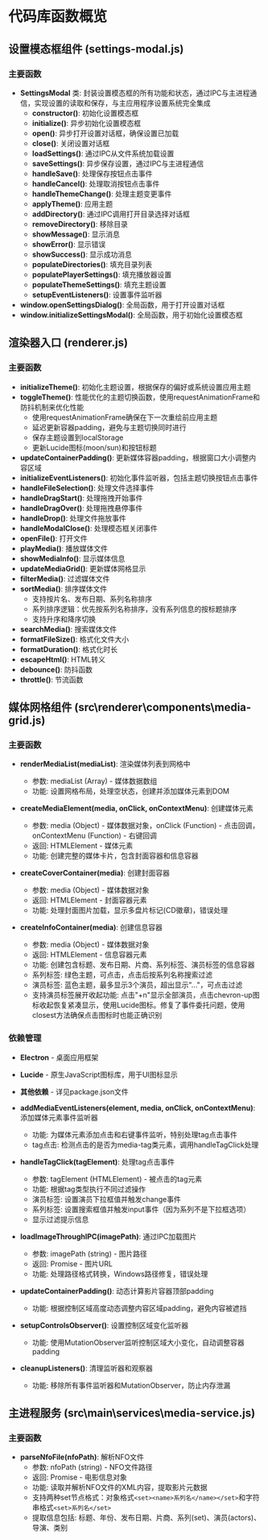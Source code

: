 # 代码库函数概览

## 设置模态框组件 (settings-modal.js)

### 主要函数
- **SettingsModal** 类: 封装设置模态框的所有功能和状态，通过IPC与主进程通信，实现设置的读取和保存，与主应用程序设置系统完全集成
  - **constructor()**: 初始化设置模态框
  - **initialize()**: 异步初始化设置模态框
  - **open()**: 异步打开设置对话框，确保设置已加载
  - **close()**: 关闭设置对话框
  - **loadSettings()**: 通过IPC从文件系统加载设置
  - **saveSettings()**: 异步保存设置，通过IPC与主进程通信
  - **handleSave()**: 处理保存按钮点击事件
  - **handleCancel()**: 处理取消按钮点击事件
  - **handleThemeChange()**: 处理主题变更事件
  - **applyTheme()**: 应用主题
  - **addDirectory()**: 通过IPC调用打开目录选择对话框
  - **removeDirectory()**: 移除目录
  - **showMessage()**: 显示消息
  - **showError()**: 显示错误
  - **showSuccess()**: 显示成功消息
  - **populateDirectories()**: 填充目录列表
  - **populatePlayerSettings()**: 填充播放器设置
  - **populateThemeSettings()**: 填充主题设置
  - **setupEventListeners()**: 设置事件监听器
- **window.openSettingsDialog()**: 全局函数，用于打开设置对话框
- **window.initializeSettingsModal()**: 全局函数，用于初始化设置模态框

## 渲染器入口 (renderer.js)

### 主要函数
- **initializeTheme()**: 初始化主题设置，根据保存的偏好或系统设置应用主题
- **toggleTheme()**: 性能优化的主题切换函数，使用requestAnimationFrame和防抖机制来优化性能
  - 使用requestAnimationFrame确保在下一次重绘前应用主题
  - 延迟更新容器padding，避免与主题切换同时进行
  - 保存主题设置到localStorage
  - 更新Lucide图标(moon/sun)和按钮标题
- **updateContainerPadding()**: 更新媒体容器padding，根据窗口大小调整内容区域
- **initializeEventListeners()**: 初始化事件监听器，包括主题切换按钮点击事件
- **handleFileSelection()**: 处理文件选择事件
- **handleDragStart()**: 处理拖拽开始事件
- **handleDragOver()**: 处理拖拽悬停事件
- **handleDrop()**: 处理文件拖放事件
- **handleModalClose()**: 处理模态框关闭事件
- **openFile()**: 打开文件
- **playMedia()**: 播放媒体文件
- **showMediaInfo()**: 显示媒体信息
- **updateMediaGrid()**: 更新媒体网格显示
- **filterMedia()**: 过滤媒体文件
- **sortMedia()**: 排序媒体文件
  - 支持按片名、发布日期、系列名称排序
  - 系列排序逻辑：优先按系列名称排序，没有系列信息的按标题排序
  - 支持升序和降序切换
- **searchMedia()**: 搜索媒体文件
- **formatFileSize()**: 格式化文件大小
- **formatDuration()**: 格式化时长
- **escapeHtml()**: HTML转义
- **debounce()**: 防抖函数
- **throttle()**: 节流函数

## 媒体网格组件 (src\renderer\components\media-grid.js)

### 主要函数
- **renderMediaList(mediaList)**: 渲染媒体列表到网格中
  - 参数: mediaList (Array) - 媒体数据数组
  - 功能: 设置网格布局，处理空状态，创建并添加媒体元素到DOM

- **createMediaElement(media, onClick, onContextMenu)**: 创建媒体元素
  - 参数: media (Object) - 媒体数据对象，onClick (Function) - 点击回调，onContextMenu (Function) - 右键回调
  - 返回: HTMLElement - 媒体元素
  - 功能: 创建完整的媒体卡片，包含封面容器和信息容器

- **createCoverContainer(media)**: 创建封面容器
  - 参数: media (Object) - 媒体数据对象
  - 返回: HTMLElement - 封面容器元素
  - 功能: 处理封面图片加载，显示多盘片标记(CD徽章)，错误处理

- **createInfoContainer(media)**: 创建信息容器
  - 参数: media (Object) - 媒体数据对象
  - 返回: HTMLElement - 信息容器元素
  - 功能: 创建包含标题、发布日期、片商、系列标签、演员标签的信息容器
  - 系列标签: 绿色主题，可点击，点击后按系列名称搜索过滤
  - 演员标签: 蓝色主题，最多显示3个演员，超出显示"..."，可点击过滤
  - 支持演员标签展开收起功能: 点击"+n"显示全部演员，点击chevron-up图标收起恢复紧凑显示，使用Lucide图标。修复了事件委托问题，使用closest方法确保点击图标时也能正确识别

### 依赖管理
- **Electron** - 桌面应用框架
- **Lucide** - 原生JavaScript图标库，用于UI图标显示
- **其他依赖** - 详见package.json文件

- **addMediaEventListeners(element, media, onClick, onContextMenu)**: 添加媒体元素事件监听器
  - 功能: 为媒体元素添加点击和右键事件监听，特别处理tag点击事件
  - tag点击: 检测点击的是否为media-tag类元素，调用handleTagClick处理

- **handleTagClick(tagElement)**: 处理tag点击事件
  - 参数: tagElement (HTMLElement) - 被点击的tag元素
  - 功能: 根据tag类型执行不同过滤操作
  - 演员标签: 设置演员下拉框值并触发change事件
  - 系列标签: 设置搜索框值并触发input事件（因为系列不是下拉框选项）
  - 显示过滤提示信息

- **loadImageThroughIPC(imagePath)**: 通过IPC加载图片
  - 参数: imagePath (string) - 图片路径
  - 返回: Promise<string> - 图片URL
  - 功能: 处理路径格式转换，Windows路径修复，错误处理

- **updateContainerPadding()**: 动态计算影片容器顶部padding
  - 功能: 根据控制区域高度动态调整内容区域padding，避免内容被遮挡

- **setupControlsObserver()**: 设置控制区域变化监听器
  - 功能: 使用MutationObserver监听控制区域大小变化，自动调整容器padding

- **cleanupListeners()**: 清理监听器和观察器
  - 功能: 移除所有事件监听器和MutationObserver，防止内存泄漏

## 主进程服务 (src\main\services\media-service.js)

### 主要函数
- **parseNfoFile(nfoPath)**: 解析NFO文件
  - 参数: nfoPath (string) - NFO文件路径
  - 返回: Promise<Object> - 电影信息对象
  - 功能: 读取并解析NFO文件的XML内容，提取影片元数据
  - 支持两种set节点格式：对象格式`<set><name>系列名</name></set>`和字符串格式`<set>系列名</set>`
  - 提取信息包括: 标题、年份、发布日期、片商、系列(set)、演员(actors)、导演、类别
